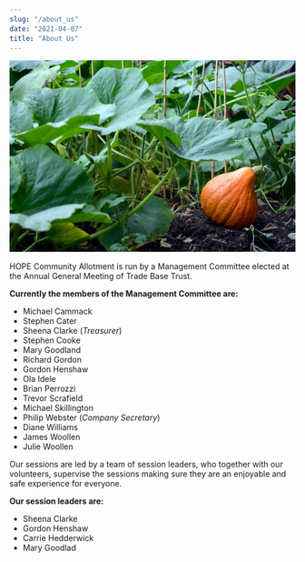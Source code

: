 ```yaml
---
slug: "/about_us"
date: "2021-04-07"
title: "About Us"
---
```


![A Pumpkin Growing](./images/steffi-pereira-Pv_Mut-lvWg-unsplash.jpg)

HOPE Community Allotment is run by a Management Committee elected at the Annual General Meeting of Trade Base Trust.

**Currently the members of the Management Committee are:**

* Michael Cammack
* Stephen Cater
* Sheena Clarke (*Treasurer*)
* Stephen Cooke
* Mary Goodland
* Richard Gordon
* Gordon Henshaw
* Ola Idele
* Brian Perrozzi
* Trevor Scrafield
* Michael Skillington
* Philip Webster (*Company Secretary*)
* Diane Williams
* James Woollen
* Julie Woollen

Our sessions are led by a team of session leaders, who together with our volunteers, supervise the sessions making sure they are an enjoyable and safe experience for everyone.

**Our session leaders are:**

* Sheena Clarke
* Gordon Henshaw
* Carrie Hedderwick
* Mary Goodlad
